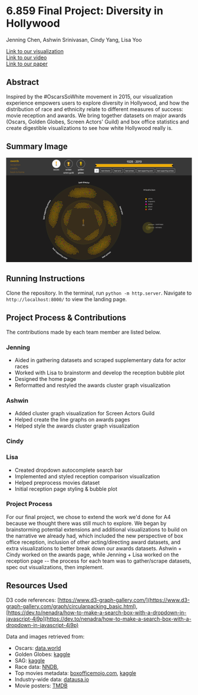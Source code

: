 # 6.859 Final Project: Diversity in Hollywood

Jenning Chen, Ashwin Srinivasan, Cindy Yang, Lisa Yoo

[Link to our visualization](https://6859-sp21.github.io/final-project-diversity-in-hollywood/)    
[Link to our video](https://youtu.be/vTpfYm6oH8Y)     
[Link to our paper](final/6_859_Final_Project.pdf)  

## Abstract
Inspired by the #OscarsSoWhite movement in 2015, our visualization experience empowers users to explore diversity in Hollywood, and how the distribution of race and ethnicity relate to different measures of success: movie reception and awards. We bring together datasets on major awards (Oscars, Golden Globes, Screen Actors' Guild) and box office statistics and create digestible visualizations to see how white Hollywood really is. 

## Summary Image
![alt text](images/summary_image.png)

## Running Instructions
Clone the repository. In the terminal, run `python -m http.server`. Navigate to `http://localhost:8000/` to view the landing page.

## Project Process & Contributions
The contributions made by each team member are listed below.

### Jenning
- Aided in gathering datasets and scraped supplementary data for actor races
- Worked with Lisa to brainstorm and develop the reception bubble plot 
- Designed the home page
- Reformatted and restyled the awards cluster graph visualization
### Ashwin 
- Added cluster graph visualization for Screen Actors Guild
- Helped create the line graphs on awards pages
- Helped style the awards cluster graph visualization
### Cindy
### Lisa
- Created dropdown autocomplete search bar
- Implemented and styled reception comparison visualization
- Helped preprocess movies dataset
- Initial reception page styling & bubble plot

### Project Process
For our final project, we chose to extend the work we'd done for A4 because we thought there was still much to explore. We began by brainstorming potential extensions and additional visualizations to build on the narrative we already had, which included the new perspective of box office reception, inclusion of other acting/directing award datasets, and extra visualizations to better break down our awards datasets. Ashwin + Cindy worked on the awards page, while Jenning + Lisa worked on the reception page -- the process for each team was to gather/scrape datasets, spec out visualizations, then implement. 

## Resources Used
D3 code references: [https://www.d3-graph-gallery.com/](https://www.d3-graph-gallery.com/graph/circularpacking_basic.html), [https://dev.to/nenadra/how-to-make-a-search-box-with-a-dropdown-in-javascript-4j9p](https://dev.to/nenadra/how-to-make-a-search-box-with-a-dropdown-in-javascript-4j9p)


Data and images retrieved from:
- Oscars: [data.world](https://data.world/crowdflower/academy-awards-demographics)
- Golden Globes: [kaggle](https://www.kaggle.com/unanimad/golden-globe-awards)
- SAG: [kaggle](https://www.kaggle.com/unanimad/screen-actors-guild-awards)
- Race data: [NNDB](https://nndb.com/), 
- Top movies metadata: [boxofficemojo.com](https://www.boxofficemojo.com/chart/top_lifetime_gross/?area=XWW), [kaggle](https://www.kaggle.com/stefanoleone992/imdb-extensive-dataset)
- Industry-wide data: [datausa.io](https://datausa.io/profile/soc/actors)
- Movie posters: [TMDB](https://www.themoviedb.org/)
